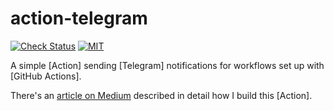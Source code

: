# action-telegram

[![Check Status][check-badge]][github-runs]
[![MIT][license-badge]][license]

A simple [Action] sending [Telegram] notifications for workflows set up with [GitHub Actions].

There's an [article on Medium](https://xinthink.com/build-your-own-github-actions-f3454f22f202) described in detail how I build this [Action].

[check-badge]: https://github.com/xinthink/action-telegram/workflows/Check/badge.svg
[github-runs]: https://github.com/xinthink/action-telegram/actions
[license-badge]: https://img.shields.io/github/license/xinthink/action-telegram
[license]: https://raw.githubusercontent.com/xinthink/action-telegram/master/LICENSE
